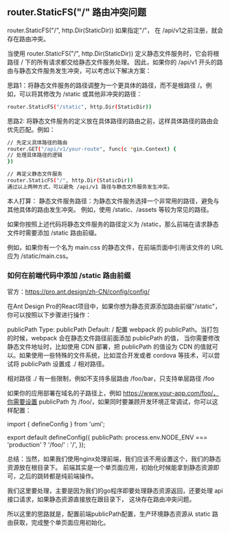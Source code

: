 

## router.StaticFS("/" 路由冲突问题
router.StaticFS("/", http.Dir(StaticDir))  如果指定"/"，
在 /api/v1之前注册，就会存在路由冲突。

当使用 router.StaticFS("/", http.Dir(StaticDir)) 定义静态文件服务时，它会将根路径 / 下的所有请求都交给静态文件服务处理。
因此，如果你的 /api/v1 开头的路由与静态文件服务发生冲突，可以考虑以下解决方案：

思路1：将静态文件服务的路径调整为一个更具体的路径，而不是根路径 /。例如，可以将其修改为 /static 或其他非冲突的路径：
```bash
router.StaticFS("/static", http.Dir(StaticDir))
```

思路2: 将静态文件服务的定义放在具体路径的路由之前，这样具体路径的路由会优先匹配。例如：
```bash
// 先定义具体路径的路由
router.GET("/api/v1/your-route", func(c *gin.Context) {
// 处理具体路径的逻辑
})

// 再定义静态文件服务
router.StaticFS("/", http.Dir(StaticDir))
通过以上两种方式，可以避免 /api/v1 路径与静态文件服务发生冲突。
```

本人打算： 静态文件服务路径：为静态文件服务选择一个非常用的路径，避免与其他具体的路由发生冲突。
例如，使用 /static、/assets 等较为常见的路径。

如果你按照上述代码将静态文件服务的路径定义为 /static，那么前端在请求静态文件时需要添加 /static 路由前缀。

例如，如果你有一个名为 main.css 的静态文件，在前端页面中引用该文件的 URL 应为 /static/main.css。

### 如何在前端代码中添加 /static 路由前缀
官方：https://pro.ant.design/zh-CN/config/config/

在Ant Design Pro的React项目中，如果你想为静态资源添加路由前缀"/static"，你可以按照以下步骤进行操作：


publicPath
Type: publicPath
Default: /
配置 webpack 的 publicPath。当打包的时候，webpack 会在静态文件路径前面添加 publicPath 的值，
当你需要修改静态文件地址时，比如使用 CDN 部署，把 publicPath 的值设为 CDN 的值就可以。如果使用一些特殊的文件系统，比如混合开发或者 cordova 等技术，可以尝试将 publicPath 设置成 ./ 相对路径。

相对路径 ./ 有一些限制，例如不支持多层路由 /foo/bar，只支持单层路径 /foo

如果你的应用部署在域名的子路径上，例如 https://www.your-app.com/foo/，你需要设置 publicPath 为 /foo/，如果同时要兼顾开发环境正常调试，你可以这样配置：

import { defineConfig } from 'umi';

export default defineConfig({
publicPath: process.env.NODE_ENV === 'production' ? '/foo/' : '/',
});


总结：当然，如果我们使用nginx处理前端，我们应该不用设置这个，我们的静态资源放在根目录下。
前端其实是一个单页面应用，初始化时候能拿到静态资源即可，之后的跳转都是纯前端操作。

我们这里要处理，主要是因为我们的go程序即要处理静态资源返回，还要处理 api接口请求，如果静态资源直接放在跟目录下，
这块存在路由冲突问题。 

所以这里的思路就是，配置前端publicPath配置，生产环境静态资源从 static 路由获取，完成整个单页面应用初始化。

